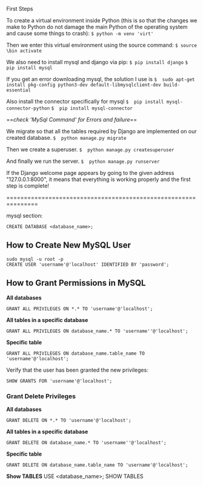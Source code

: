 First Steps


To create a virtual environment inside Python (this is so that the changes we make to Python do not damage the main Python of the operating system and cause some things to crash):
`$ python -m venv 'virt'`

Then we enter this virtual environment using the source command:
`$ source \bin activate`

We also need to install mysql and django via pip:
`$ pip install django`
`$ pip install mysql`

If you get an error downloading mysql, the solution I use is
`$  sudo apt-get install pkg-config python3-dev default-libmysqlclient-dev build-essential`

Also install the connector specifically for mysql
`$  pip install mysql-connector-python`
`$  pip install mysql-connector`

==*check 'MySql Command' for Errors and failure*==


We migrate so that all the tables required by Django are implemented on our created database.
`$  python manage.py migrate`

Then we create a superuser.
`$  python manage.py createsuperuser`

And finally we run the server.
`$  python manage.py runserver`

If the Django welcome page appears by going to the given address "127.0.0.1:8000", it means that everything is working properly and the first step is complete!

===============================================================


mysql section:

`CREATE DATABASE <database_name>;`

## How to Create New MySQL User

```
sudo mysql -u root -p
CREATE USER 'username'@'localhost' IDENTIFIED BY 'password';
```
## How to Grant Permissions in MySQL

**All databases**

```
GRANT ALL PRIVILEGES ON *.* TO 'username'@'localhost';
```

**All tables in a specific database**

```
GRANT ALL PRIVILEGES ON database_name.* TO 'username''@'localhost';
```

**Specific table**

```
GRANT ALL PRIVILEGES ON database_name.table_name TO 'username'@'localhost';
```

 Verify that the user has been granted the new privileges:

```
SHOW GRANTS FOR 'username'@'localhost';
```

### Grant Delete Privileges

**All databases**

```
GRANT DELETE ON *.* TO 'username'@'localhost';
```

**All tables in a specific database**

```
GRANT DELETE ON database_name.* TO 'username''@'localhost';
```

**Specific table**

```
GRANT DELETE ON database_name.table_name TO 'username'@'localhost';
```

**Show TABLES**
USE <database_name>; 
SHOW TABLES



